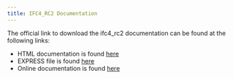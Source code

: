 ```yaml
---
title: IFC4_RC2 Documentation
---
```

<p>The official link to download the ifc4_rc2 documentation can be found at the following links:</p>

<ul>
  <li>HTML documentation is found <a href="http://www.buildingsmart-tech.org/downloads/ifc/ifc2x4-rc2/20100928_IfcR2x4_RC2_HTML_distribution.zip">here</a></li>
  <li>EXPRESS file is found <a href="http://www.buildingsmart-tech.org/downloads/ifc/ifc2x4-rc2/20100928_IfcR2x4_RC2_EXPRESS_longform.zip">here</a></li>
  <li>Online documentation is found <a href="http://www.buildingsmart-tech.org/ifc/IFC2x4/rc2/html/index.htm">here</a></li>
</ul>